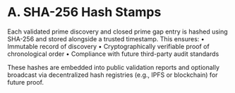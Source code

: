 # A. SHA-256 Hash Stamps

Each validated prime discovery and closed prime gap entry is hashed using SHA-256 and stored alongside a trusted timestamp. This ensures:
• Immutable record of discovery
• Cryptographically verifiable proof of chronological order
• Compliance with future third-party audit standards

These hashes are embedded into public validation reports and optionally broadcast via decentralized hash registries (e.g., IPFS or blockchain) for future proof.

